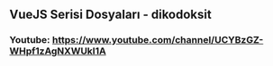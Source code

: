 ## VueJS Serisi Dosyaları - dikodoksit

### Youtube: https://www.youtube.com/channel/UCYBzGZ-WHpf1zAgNXWUkI1A
